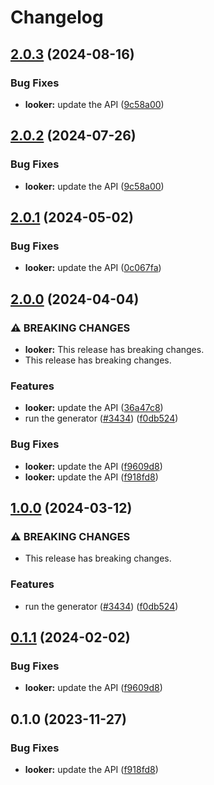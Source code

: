 # Changelog

## [2.0.3](https://github.com/googleapis/google-api-nodejs-client/compare/looker-v2.0.2...looker-v2.0.3) (2024-08-16)


### Bug Fixes

* **looker:** update the API ([9c58a00](https://github.com/googleapis/google-api-nodejs-client/commit/9c58a00fc06316b478c27f08bb5461ecd0c00033))

## [2.0.2](https://github.com/googleapis/google-api-nodejs-client/compare/looker-v2.0.1...looker-v2.0.2) (2024-07-26)


### Bug Fixes

* **looker:** update the API ([9c58a00](https://github.com/googleapis/google-api-nodejs-client/commit/9c58a00fc06316b478c27f08bb5461ecd0c00033))

## [2.0.1](https://github.com/googleapis/google-api-nodejs-client/compare/looker-v2.0.0...looker-v2.0.1) (2024-05-02)


### Bug Fixes

* **looker:** update the API ([0c067fa](https://github.com/googleapis/google-api-nodejs-client/commit/0c067fa5944b446b3b6766b57aec7ab646f08ba1))

## [2.0.0](https://github.com/googleapis/google-api-nodejs-client/compare/looker-v1.0.0...looker-v2.0.0) (2024-04-04)


### ⚠ BREAKING CHANGES

* **looker:** This release has breaking changes.
* This release has breaking changes.

### Features

* **looker:** update the API ([36a47c8](https://github.com/googleapis/google-api-nodejs-client/commit/36a47c8bb2e52a76b00ca635b108bb94b406e0ce))
* run the generator ([#3434](https://github.com/googleapis/google-api-nodejs-client/issues/3434)) ([f0db524](https://github.com/googleapis/google-api-nodejs-client/commit/f0db524bb26f05cea3dec4c0ed66b496399e3857))


### Bug Fixes

* **looker:** update the API ([f9609d8](https://github.com/googleapis/google-api-nodejs-client/commit/f9609d830a45a1ebcf8ea028197c5dc93adcbbab))
* **looker:** update the API ([f918fd8](https://github.com/googleapis/google-api-nodejs-client/commit/f918fd83a66029060e741b226d6bbbe51967b601))

## [1.0.0](https://github.com/googleapis/google-api-nodejs-client/compare/looker-v0.1.1...looker-v1.0.0) (2024-03-12)


### ⚠ BREAKING CHANGES

* This release has breaking changes.

### Features

* run the generator ([#3434](https://github.com/googleapis/google-api-nodejs-client/issues/3434)) ([f0db524](https://github.com/googleapis/google-api-nodejs-client/commit/f0db524bb26f05cea3dec4c0ed66b496399e3857))

## [0.1.1](https://github.com/googleapis/google-api-nodejs-client/compare/looker-v0.1.0...looker-v0.1.1) (2024-02-02)


### Bug Fixes

* **looker:** update the API ([f9609d8](https://github.com/googleapis/google-api-nodejs-client/commit/f9609d830a45a1ebcf8ea028197c5dc93adcbbab))

## 0.1.0 (2023-11-27)


### Bug Fixes

* **looker:** update the API ([f918fd8](https://github.com/googleapis/google-api-nodejs-client/commit/f918fd83a66029060e741b226d6bbbe51967b601))
